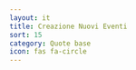 ```yaml
---
layout: it
title: Creazione Nuovi Eventi
sort: 15
category: Quote base
icon: fas fa-circle
---
```

<p class="message">
    
</p>

